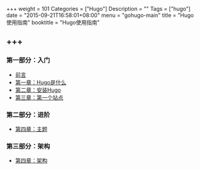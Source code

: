 +++
weight = 101
Categories = ["Hugo"]
Description = ""
Tags = ["hugo"]
date = "2015-09-21T16:58:01+08:00"
menu = "gohugo-main"
title = "Hugo使用指南"
booktitle = "Hugo使用指南"

+++
---

### 第一部分：入门
* [前言](http://book.tonybai.com/gohugo/preface)
* [第一章：Hugo是什么](http://book.tonybai.com/gohugo/intro) 
* [第二章：安装Hugo](http://book.tonybai.com/gohugo/install) 
* [第三章：第一个站点](http://book.tonybai.com/gohugo/firstsite)

### 第二部分：进阶
* [第四章：主题](http://book.tonybai.com/gohugo/theme) 

### 第三部分：架构
* [第四章：架构](http://book.tonybai.com/gohugo/architecture) 

